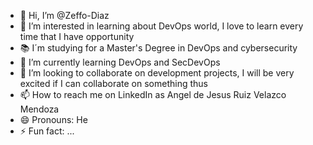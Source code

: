 - 👋 Hi, I’m @Zeffo-Diaz
- 👀 I’m interested in learning about DevOps world, I love to learn every time that I have opportunity
- 📚 I´m studying for a Master's Degree in DevOps and cybersecurity
- 🌱 I’m currently learning DevOps and SecDevOps
- 💞️ I’m looking to collaborate on development projects, I will be very excited if I can collaborate on something thus
- 📫 How to reach me on LinkedIn as Angel de Jesus Ruiz Velazco Mendoza
- 😄 Pronouns: He
- ⚡ Fun fact: ...

<!---
Zeffo-Diaz/Zeffo-Diaz is a ✨ special ✨ repository because its `README.md` (this file) appears on your GitHub profile.
You can click the Preview link to take a look at your changes.
--->
